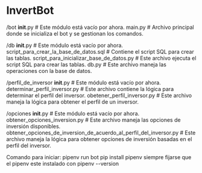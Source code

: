 # InvertBot

/bot
    __init__.py           # Este módulo está vacío por ahora.
    main.py               # Archivo principal donde se inicializa el bot y se gestionan los comandos.

/db
    __init__.py           # Este módulo está vacío por ahora.
    script_para_crear_la_base_de_datos.sql  # Contiene el script SQL para crear las tablas.
    script_para_inicializar_base_de_datos.py  # Este archivo ejecuta el script SQL para crear las tablas.
    db.py                 # Este archivo maneja las operaciones con la base de datos.

/perfil_de_inversor
    __init__.py           # Este módulo está vacío por ahora.
    determinar_perfil_inversor.py   # Este archivo contiene la lógica para determinar el perfil del inversor.
    obetener_perfil_inversor.py    # Este archivo maneja la lógica para obtener el perfil de un inversor.
    
/opciones
    __init__.py           # Este módulo está vacío por ahora.
    obtener_opciones_inversion.py      # Este archivo maneja las opciones de inversión disponibles.
    obtener_opciones_de_inversion_de_acuerdo_al_perfil_del_inversor.py    # Este archivo maneja la lógica para obtener opciones de inversión basadas en el perfil del inversor.

Comando para iniciar: pipenv run bot
pip install pipenv
siempre fijarse que el pipenv este instalado con pipenv --version